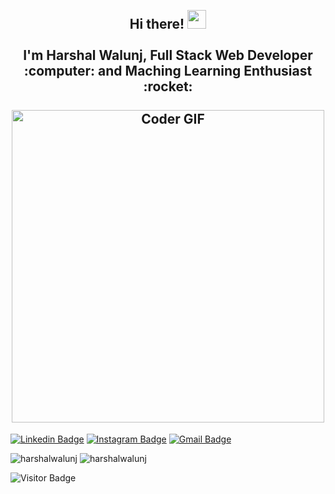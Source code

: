 <h2 align="center">
 <abc>
  <br>Hi there! <img src="https://user-images.githubusercontent.com/42378118/110234147-e3259600-7f4e-11eb-95be-0c4047144dea.gif" width="30"><br>
  <br> I'm Harshal Walunj, Full Stack Web Developer :computer: and Maching Learning Enthusiast :rocket:
<br>
  <br>
    <img src="https://lottiefiles.com/55383-web-development-animation" alt="Coder GIF" width="500">
 </abc>
</h2> 

[![Linkedin Badge](https://img.shields.io/badge/-HarshalWalunj-blue?style=flat-square&logo=Linkedin&logoColor=white&link=https://www.linkedin.com/in/harshalwalunj127/)](https://www.linkedin.com/in/harshalwalunj127/)
[![Instagram Badge](https://img.shields.io/badge/-harshal127-e4405f?style=flat-square&logo=Instagram&logoColor=white&link=https://www.instagram.com/harshal127/)](https://www.instagram.com/harshal127/)
[![Gmail Badge](https://img.shields.io/badge/-harshalwalunj49@gmail.com-d14836?style=flat-square&logo=Gmail&logoColor=white&link=mailto:harshalwalunj49@gmail.com)](mailto:harshalwalunj49@gmail.com)


<img src="https://github-readme-stats.vercel.app/api?username=harshal239&count_private=true&show_icons=true&theme=graywhite" alt="harshalwalunj" />
<img align="top" src="https://github-readme-stats.vercel.app/api/top-langs/?username=harshal239&hide=TeX&layout=compact&theme=graywhite" alt="harshalwalunj" />


![Visitor Badge](https://visitor-badge.laobi.icu/badge?page_id=harshal239)
